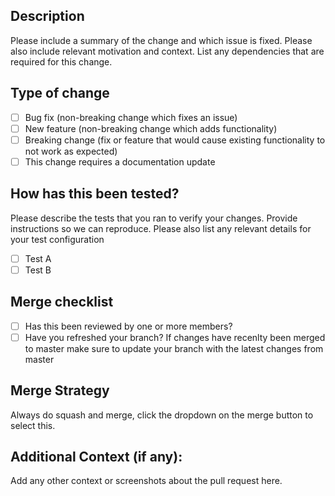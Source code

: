 ## Description

Please include a summary of the change and which issue is fixed. Please also include relevant motivation and context. List any dependencies that are required for this change.

## Type of change

- [ ] Bug fix (non-breaking change which fixes an issue)
- [ ] New feature (non-breaking change which adds functionality)
- [ ] Breaking change (fix or feature that would cause existing functionality to not work as expected)
- [ ] This change requires a documentation update

## How has this been tested?

Please describe the tests that you ran to verify your changes. Provide instructions so we can reproduce. Please also list any relevant details for your test configuration

- [ ] Test A
- [ ] Test B

## Merge checklist
- [ ] Has this been reviewed by one or more members?
- [ ] Have you refreshed your branch? If changes have recenlty been merged to master make sure to update your branch with the latest changes from master

## Merge Strategy

Always do squash and merge, click the dropdown on the merge button to select this.

## Additional Context (if any):

Add any other context or screenshots about the pull request here.